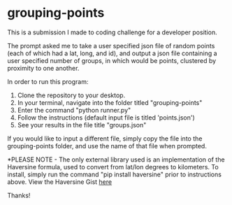 # grouping-points

This is a submission I made to coding challenge for a developer position.

The prompt asked me to take a user specified json file of random points (each of which had a lat, long, and id), and output a json file containing a user specified number of groups, in which would be points, clustered by proximity to one another.

In order to run this program:

  1. Clone the repository to your desktop.
  2. In your terminal, navigate into the folder titled "grouping-points"
  3. Enter the command "python runner.py"
  4. Follow the instructions (default input file is titled 'points.json')
  5. See your results in the file title "groups.json"

If you would like to input a different file, simply copy the file into the grouping-points folder, and use the name of that file when prompted.

*PLEASE NOTE - The only external library used is an implementation of the Haversine formula, used to convert from lat/lon degrees to kilometers. To install, simply run the command "pip install haversine" prior to instructions above. View the Haversine Gist [here](https://gist.github.com/rochacbruno/2883505)

Thanks!